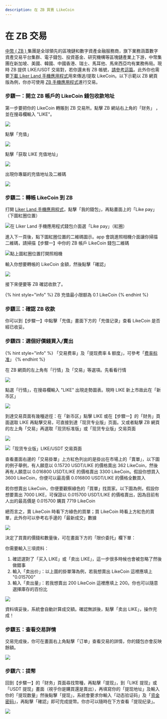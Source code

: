 ```yaml
---
description: 在 ZB 買賣 LikeCoin
---
```


# 在 ZB 交易

[中幣 \( ZB \) ](https://zb.com)集團是全球領先的區塊鏈和數字資產金融服務商，旗下業務涵蓋數字資產交易平台集群、電子錢包、投資基金、研究機構等區塊鏈產業上下游，中幣集團在新加坡、美國、韓國、中國香港、瑞士、馬耳他、馬來西亞均有業務佈局。現時 ZB 提供 LIKE/USDT 交易對，若你還未有 ZB 帳號，[請參考這篇](https://docs.like.co/v/zh/guides/trade/registering-on-zb)。此外你也需要[下載 Liker Land 手機應用程式](https://liker.land/getapp)用來傳送/提取 LikeCoin。以下示範以 ZB 網頁版為例，你亦可使用 [ZB 手機應用程式](https://www.zb.com/cn/download)進行交易。

### 步驟一：開立 ZB 帳戶的 LikeCoin 錢包收款地址

第一步要把你的 LikeCoin 轉賬到 ZB 交易所。點擊 ZB 網站右上角的「财务」 ，並在搜尋欄輸入 "LIKE"。

![](../../.gitbook/assets/zb-trade-01.png)

點擊「充值」

![](../../.gitbook/assets/zb-trade-02.png)

點擊「获取 LIKE 充值地址」

![](../../.gitbook/assets/zb-trade-03.png)

出現你專屬的充值地址及二維碼

![](../../.gitbook/assets/zb-trade-04.png)

### 步驟二：轉帳 LikeCoin 到 ZB

打開 [Liker Land 手機應用程式](https://liker.land/getapp)，點擊「我的錢包」，再點畫面上的「Like pay」（下圖紅圈位置）

![&#x5728; Liker Land &#x624B;&#x6A5F;&#x61C9;&#x7528;&#x7A0B;&#x5F0F;&#x9322;&#x5305;&#x4ECB;&#x9762;&#x9078;&#x300C;Like pay&#x300D;&#xFF08;&#x7D05;&#x5708;&#xFF09;](../../.gitbook/assets/like-pay-1.png)

進入下一頁後，點下圖紅圈位置的二維碼圖示。app 會跳進照相機介面讓你掃描二維碼，請掃描【步驟一】中你的 ZB 帳戶 LikeCoin 錢包二維碼

![&#x9EDE;&#x4E0A;&#x5716;&#x7D05;&#x5708;&#x4F4D;&#x7F6E;&#x6253;&#x958B;&#x7167;&#x76F8;&#x6A5F;](../../.gitbook/assets/bitasset-trade-7.png)

輸入你想要轉帳的 LikeCoin 金額，然後點擊「確認」

![](../../.gitbook/assets/bitasset-trade-8.png)

接下來便要等 ZB 確認收款了。

{% hint style="info" %}
ZB 充值最小限额為 0.1 LikeCoin
{% endhint %}

### 步驟三：確認 ZB 收款

你可以到【步驟一】中點擊「充值」畫面下方的「充值记录」查看 LikeCoin 是否經已收妥。

### 步驟四：選個好價錢買入/賣出

{% hint style="info" %}
「交易费率」及「提现费率 & 额度」，可參考「[费率标准](https://www.zb.com/help/rate)」
{% endhint %}

在 ZB 網頁的左上角有「行情」及「交易」等選項。先看看行情

![](../../.gitbook/assets/zb-trade-05.png)

點選「行情」，在搜尋欄輸入 "LIKE" 出現走勢圖表。現時 LIKE 新上市故此在「新币区」

![](../../.gitbook/assets/zb-trade-06.png)

到達交易頁面有幾種途徑：在「新币区」點擊 LIKE 或在【步驟一】的「财务」頁面選取 LIKE 再點擊交易，可直接到達「现货专业版」页面。又或者點擊 ZB 網頁的左上角「交易」再選取「现货标准版」或「现货专业版」交易頁面

![](../../.gitbook/assets/zb-trade-07.png)

![&#x300C;&#x73B0;&#x8D27;&#x4E13;&#x4E1A;&#x7248;&#x300D;LIKE/USDT &#x4EA4;&#x6613;&#x9801;&#x9762;](../../.gitbook/assets/zb-trade-08.png)

查看畫面右邊的「交易掛單」上方紅色列出的是掛出在市場上的「賣單」，以下圖的例子舉例，有人願意以 0.15720 USDT/LIKE 的價格賣出 362 LikeCoin，然後再有人願意以 0.016800 USDT/LIKE 的價格賣出 3300 LikeCoin。假設你想買入 3600 LikeCoin，你便可以最高價 0.016800 USDT/LIKE 的價格全數買入

若你想賣出 LikeCoin，你便要觀察綠色的「買單」找買家。以下圖為例，假設你想要賣出 7000 LIKE，可保證以 0.015700 USDT/LIKE 的價格賣出，因為目前有人出的最高價是 0.015700 購買 7719 LikeCoin

總而言之，賣 LikeCoin 時看下方綠色的買單；買 LikeCoin 時看上方紅色的賣單，此外你可以參考右手邊的「最新成交」數據

![](../../.gitbook/assets/zb-trade-09.png)

決定了買賣的價錢和數量後，可在畫面下方的「限价委托」欄下單：

你需要輸入三項資料：

1. 確認選對了「买入 LIKE」或「卖出 LIKE」，這一步很多時候也會被忽略了然後做錯事
2. 輸入「卖出价」：以上圖的掛單簿為例，若我想賣出 LikeCoin 這裡應填上 "0.015700"
3. 輸入「卖出量」：若我想賣出 200 LikeCoin 這裡應填上 200。你也可以隨意選擇庫存的百份比

![](../../.gitbook/assets/zb-trade-10.png)

資料填妥後，系統會自動計算成交額。確認無誤後，點擊「卖出 LIKE」，操作完成！

### 步驟五：查看交易詳情

交易完成後，你可在畫面右上角點擊「订单」查看交易的詳情，你的錢包亦會反映餘額。

![](../../.gitbook/assets/zb-trade-11.png)

### 步驟六：提幣

回到【步驟一】的「财务」頁面尋找幣種，再點擊「提现」，到「LIKE 提现」或「USDT 提现」畫面（視乎你是購買還是賣出），再填寫你的「提现地址」及輸入你的「提现数量」然後點擊「提现」，系統會要求你輸入「动态验证码」及「[资金密码](https://docs.like.co/v/zh/guides/trade/registering-on-zb#bu-zhou-san-zi-jin-mi-ma)」，再點擊「確認」即可完成提幣。你亦可以隨時在下方查看「提现纪录」。

![](../../.gitbook/assets/zb-trade-12.png)

